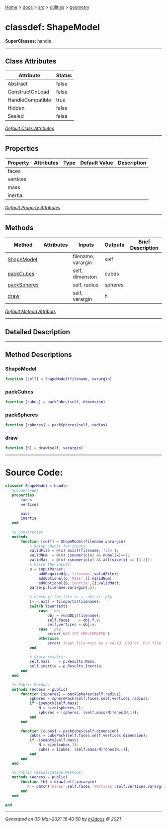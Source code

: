 [Home](../../../index.md) > [docs](../../../docs_index.md) > [src](../../src_index.md) > [utilities](../utilities_index.md) > [geometry](geometry_index.md)  


# classdef: ShapeModel

**SuperClasses:** handle



 ***

## Class Attributes

<div class="table-wrapper" markdown="block">

| Attribute         | Status   |
| ----------------- | -------- |
| Abstract | false | 
| ConstructOnLoad | false | 
| HandleCompatible | true | 
| Hidden | false | 
| Sealed | false | 


</div>


[*Default Class Attributes*](https://www.mathworks.com/help/matlab/matlab_oop/class-attributes.html)

 ***

## Properties

<div class="table-wrapper" markdown="block">

| Property | Attributes  | Type | Default Value | Description |
| -------- | ----------- | ---- | ------------- | ----------- |
| faces |   |  |  |  |
| vertices |   |  |  |  |
| mass |   |  |  |  |
| inertia |   |  |  |  |


</div>

[*Default Property Attributes*](https://www.mathworks.com/help/matlab/matlab_oop/property-attributes.html)

 ***

## Methods

<div class="table-wrapper" markdown="block">

| Method | Attributes | Inputs | Outputs | Brief Description |
| ------ | ---------- | ------ | ------- | ----------------- |
| [ShapeModel](#shapemodel) |   | filename, varargin | self |  |
| [packCubes](#packcubes) |   | self, dimension | cubes |  |
| [packSpheres](#packspheres) |   | self, radius | spheres |  |
| [draw](#draw) |   | self, varargin | h |  |


</div>


[*Default Method Attributs*](https://www.mathworks.com/help/matlab/matlab_oop/method-attributes.html)

 ***

## Detailed Description



 ***

## Method Descriptions

### ShapeModel

```matlab
function [self] = ShapeModel(filename, varargin)
```

### packCubes

```matlab
function [cubes] = packCubes(self, dimension)
```

### packSpheres

```matlab
function [spheres] = packSpheres(self, radius)
```

### draw

```matlab
function [h] = draw(self, varargin)
```



 
 *** 

# Source Code:

 ```matlab 
 classdef ShapeModel < handle
    %@code{true}
    properties
        faces
        vertices
        
        mass
        inertia
    end
    
    %% Constructor
    methods
        function [self] = ShapeModel(filename,varargin)
            % Setup checks for inputs:
            validFile = @(x) exist(filename,'file');
            validNum  = @(x) isnumeric(x) && numel(x)==1;
            validMat  = @(x) isnumeric(x) && all(size(x) == [3,3]);
            % Parse the inputs:
            p = inputParser;
                addRequired(p,'filename',validFile);
                addOptional(p,'Mass',[],validNum);
                addOptional(p,'Inertia',[],validMat);
            parse(p,filename,varargin{:});
            
            % Check if the file is a .obj or .ply
            [~,~,ext] = fileparts(filename);
            switch lower(ext)
                case '.obj'
                    obj = readObj(filename);
                    self.faces    = obj.f.v;
                    self.vertices = obj.v;
                case '.ply'
                    error('NOT YET IMPLEMENTED')
                otherwise
                    error('Input file must be a valid .OBJ or .PLY file')
            end
            
            % Store results:
            self.mass    = p.Results.Mass;
            self.inertia = p.Results.Inertia;
        end
    end
    
    %% Public Methods
    methods (Access = public)
        function [spheres] = packSpheres(self,radius)
            spheres = spherePack(self.faces,self.vertices,radius);
            if ~isempty(self.mass)
                N = size(spheres,1);
                spheres = [spheres, (self.mass/N)*ones(N,1)];
            end
        end
        
        function [cubes] = packCubes(self,dimension)
            cubes = cubePack(self.faces,self.vertices,dimension); 
            if ~isempty(self.mass)
                N = size(cubes,1);
                cubes = [cubes, (self.mass/N)*ones(N,1)];
            end
        end
    end
    
    %% Public Visualization Methods:
    methods (Access = public)
        function [h] = draw(self,varargin)
           h = patch('Faces',self.faces,'Vertices',self.vertices,varargin{:}); 
        end
    end
    
end 
``` 
 
***

*Generated on 05-Mar-2021 16:40:50 by [m2docs](https://github.com/crgnam-research/m2docs) © 2021*
